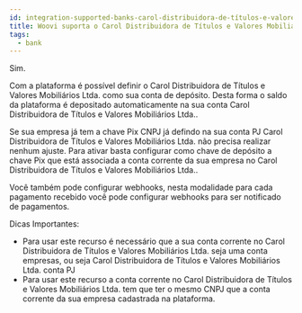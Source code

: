 ```yaml
---
id: integration-supported-banks-carol-distribuidora-de-títulos-e-valores-mobiliários-ltda
title: Woovi suporta o Carol Distribuidora de Títulos e Valores Mobiliários Ltda. ?
tags:
  - bank
---
```


Sim.

Com a plataforma é possível definir o Carol Distribuidora de Títulos e Valores Mobiliários Ltda. como sua conta de depósito. Desta forma o saldo da plataforma é depositado automaticamente na sua conta Carol Distribuidora de Títulos e Valores Mobiliários Ltda..

Se sua empresa já tem a chave Pix CNPJ já defindo na sua conta PJ Carol Distribuidora de Títulos e Valores Mobiliários Ltda. não precisa realizar nenhum ajuste. Para ativar basta configurar como chave de depósito a chave Pix que está associada a conta corrente da sua empresa no Carol Distribuidora de Títulos e Valores Mobiliários Ltda..

Você também pode configurar webhooks, nesta modalidade para cada pagamento recebido você pode configurar webhooks para ser notificado de pagamentos.

Dicas Importantes:

- Para usar este recurso é necessário que a sua conta corrente no Carol Distribuidora de Títulos e Valores Mobiliários Ltda. seja uma conta empresas, ou seja Carol Distribuidora de Títulos e Valores Mobiliários Ltda. conta PJ
- Para usar este recurso a conta corrente no Carol Distribuidora de Títulos e Valores Mobiliários Ltda. tem que ter o mesmo CNPJ que a conta corrente da sua empresa cadastrada na plataforma.
